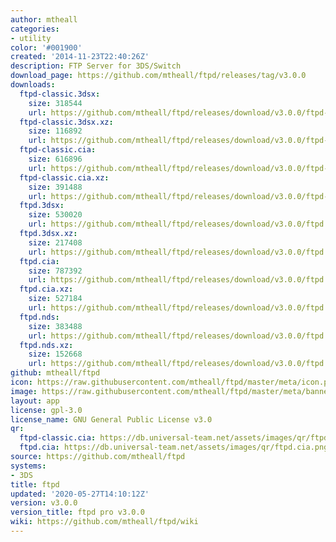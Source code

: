 ```yaml
---
author: mtheall
categories:
- utility
color: '#001900'
created: '2014-11-23T22:40:26Z'
description: FTP Server for 3DS/Switch
download_page: https://github.com/mtheall/ftpd/releases/tag/v3.0.0
downloads:
  ftpd-classic.3dsx:
    size: 318544
    url: https://github.com/mtheall/ftpd/releases/download/v3.0.0/ftpd-classic.3dsx
  ftpd-classic.3dsx.xz:
    size: 116892
    url: https://github.com/mtheall/ftpd/releases/download/v3.0.0/ftpd-classic.3dsx.xz
  ftpd-classic.cia:
    size: 616896
    url: https://github.com/mtheall/ftpd/releases/download/v3.0.0/ftpd-classic.cia
  ftpd-classic.cia.xz:
    size: 391488
    url: https://github.com/mtheall/ftpd/releases/download/v3.0.0/ftpd-classic.cia.xz
  ftpd.3dsx:
    size: 530020
    url: https://github.com/mtheall/ftpd/releases/download/v3.0.0/ftpd.3dsx
  ftpd.3dsx.xz:
    size: 217408
    url: https://github.com/mtheall/ftpd/releases/download/v3.0.0/ftpd.3dsx.xz
  ftpd.cia:
    size: 787392
    url: https://github.com/mtheall/ftpd/releases/download/v3.0.0/ftpd.cia
  ftpd.cia.xz:
    size: 527184
    url: https://github.com/mtheall/ftpd/releases/download/v3.0.0/ftpd.cia.xz
  ftpd.nds:
    size: 383488
    url: https://github.com/mtheall/ftpd/releases/download/v3.0.0/ftpd.nds
  ftpd.nds.xz:
    size: 152668
    url: https://github.com/mtheall/ftpd/releases/download/v3.0.0/ftpd.nds.xz
github: mtheall/ftpd
icon: https://raw.githubusercontent.com/mtheall/ftpd/master/meta/icon.png
image: https://raw.githubusercontent.com/mtheall/ftpd/master/meta/banner.png
layout: app
license: gpl-3.0
license_name: GNU General Public License v3.0
qr:
  ftpd-classic.cia: https://db.universal-team.net/assets/images/qr/ftpd-classic.cia.png
  ftpd.cia: https://db.universal-team.net/assets/images/qr/ftpd.cia.png
source: https://github.com/mtheall/ftpd
systems:
- 3DS
title: ftpd
updated: '2020-05-27T14:10:12Z'
version: v3.0.0
version_title: ftpd pro v3.0.0
wiki: https://github.com/mtheall/ftpd/wiki
---
```

